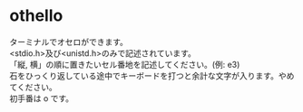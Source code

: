 # othello
ターミナルでオセロができます。  
<stdio.h>及び<unistd.h>のみで記述されています。  
「縦, 横」の順に置きたいセル番地を記述してください。(例: e3)  
石をひっくり返している途中でキーボードを打つと余計な文字が入ります。やめてください。  
初手番は o です。
